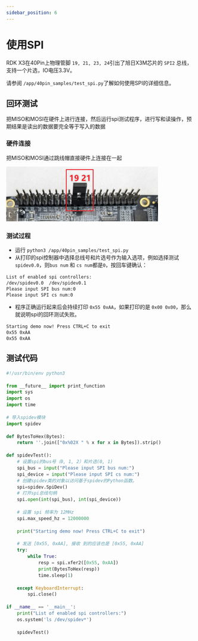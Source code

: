 ```yaml
---
sidebar_position: 6
---
```


# 使用SPI

RDK X3在40Pin上物理管脚 `19, 21, 23, 24`引出了旭日X3M芯片的 `SPI2` 总线，支持一个片选，IO电压3.3V。

请参阅 `/app/40pin_samples/test_spi.py`了解如何使用SPI的详细信息。

## 回环测试
把MISO和MOSI在硬件上进行连接，然后运行spi测试程序，进行写和读操作，预期结果是读出的数据要完全等于写入的数据

### 硬件连接
把MISO和MOSI通过跳线帽直接硬件上连接在一起

![image-20220512101915524](./image/40pin_user_guide/image-20220512101915524.png)

### 测试过程

- 运行 `python3 /app/40pin_samples/test_spi.py`
- 从打印的spi控制器中选择总线号和片选号作为输入选项，例如选择测试 `spidev0.0`，则`bus num` 和 `cs num`都是`0`，按回车键确认：

```
List of enabled spi controllers:
/dev/spidev0.0  /dev/spidev0.1
Please input SPI bus num:0
Please input SPI cs num:0
```

- 程序正确运行起来后会持续打印 `0x55 0xAA`，如果打印的是 `0x00 0x00`，那么就说明spi的回环测试失败。

```
Starting demo now! Press CTRL+C to exit
0x55 0xAA
0x55 0xAA
```

## 测试代码

```python
#!/usr/bin/env python3

from __future__ import print_function
import sys
import os
import time

# 导入spidev模块
import spidev

def BytesToHex(Bytes):
    return ''.join(["0x%02X " % x for x in Bytes]).strip()

def spidevTest():
    # 设置spi的bus号（0, 1, 2）和片选(0, 1)
    spi_bus = input("Please input SPI bus num:")
    spi_device = input("Please input SPI cs num:")
    # 创建spidev类的对象以访问基于spidev的Python函数。
    spi=spidev.SpiDev()
    # 打开spi总线句柄
    spi.open(int(spi_bus), int(spi_device))

    # 设置 spi 频率为 12MHz
    spi.max_speed_hz = 12000000

    print("Starting demo now! Press CTRL+C to exit")

    # 发送 [0x55, 0xAA], 接收 到的应该也是 [0x55, 0xAA]
    try:
        while True:
            resp = spi.xfer2([0x55, 0xAA])
            print(BytesToHex(resp))
            time.sleep(1)

    except KeyboardInterrupt:
        spi.close()

if __name__ == '__main__':
    print("List of enabled spi controllers:")
    os.system('ls /dev/spidev*')

    spidevTest()
```

